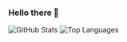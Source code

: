 ### Hello there 👋

![GitHub Stats](https://github-readme-stats.vercel.app/api?username=1MahdiR&show_icons=true&&line_height=40&theme=dracula)
![Top Languages](https://github-readme-stats.vercel.app/api/top-langs/?username=1MahdiR&show_icons=true&&line_height=60&theme=dracula)
